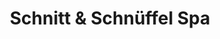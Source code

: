 ---
title: "Schnitt & Schnüffel Spa"
url: /stuttgart/schnitt-und-schnueffel-spa/
shop: Tiersalon
---